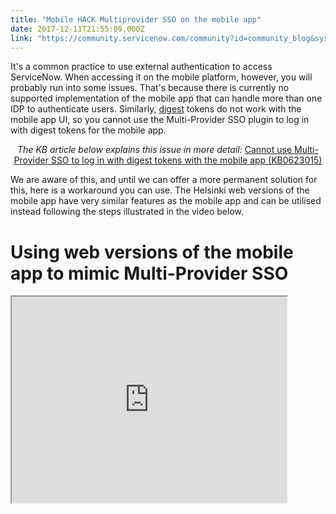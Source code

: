 ```yaml
---
title: "Mobile HACK Multiprovider SSO on the mobile app"
date: 2017-12-11T21:55:09.000Z
link: "https://community.servicenow.com/community?id=community_blog&sys_id=7d9d2e69dbd0dbc01dcaf3231f961904"
---
```

<p>It's a common practice to use external authentication to access ServiceNow. When accessing it on the mobile platform, however, you will probably run into some issues. That's because there is currently no supported implementation of the mobile app that can handle more than one IDP to authenticate users. Similarly, <a title="ocs.servicenow.com/bundle/jakarta-servicenow-platform/page/integrate/single-sign-on/task/t_DigestTokenSteps.html" href="https://docs.servicenow.com/bundle/jakarta-servicenow-platform/page/integrate/single-sign-on/task/t_DigestTokenSteps.html">digest</a> tokens do not work with the mobile app UI, so you cannot use the Multi-Provider SSO plugin to log in with digest tokens for the mobile app.</p><p></p><p style="text-align: center;"><em>The KB article below explains this issue in more detail: </em><a href="https://hi.service-now.com/kb_view.do?sysparm_article=KB0623015" title="https://hi.service-now.com/kb_view.do?sysparm_article=KB0623015">Cannot use Multi-Provider SSO to log in with digest tokens with the mobile app (KB0623015)</a></p><p></p><p>We are aware of this, and until we can offer a more permanent solution for this, here is a workaround you can use. The Helsinki web versions of the mobile app have very similar features as the mobile app and can be utilised instead following the steps illustrated in the video below.</p><p></p><h1>Using web versions of the mobile app to mimic Multi-Provider SSO</h1><p></p><p><iframe src="https://youtube.com/embed/z6KmesySrbA" width="440" height="330"/></p><p></p><p></p><p></p><p>On your instance, ensure that the system property <span style="font-family: 'courier new', courier;"><strong>glide.ui.m.helsinki_mobile_enabled</strong></span> is set to the value <strong>true</strong>.</p><p></p><p>In the video, we see that I simply create a bookmark and display it as an icon on the mobile phones home screen. You can specify which IDP you want to use by opening up your mobile browser and utilising the following URI:</p><p></p><p><span style="font-family: 'courier new', courier;"><strong>&lt;yourInstanceName&gt;.service-now.com/login_with_sso.do?glide_sso_id=&lt;sys_id _of_ the _identity_provider&gt;</strong></span></p><p></p><p>Replacing the tags <span style="font-family: 'courier new', courier;"><strong>&lt;yourInstanceName&gt;</strong></span> with the name of your instance and <span style="font-family: 'courier new', courier;"><strong>&lt;sys_id _of_ the _identity_provider&gt;</strong></span> with the sys_id value of the sso_properties record that represents the IDP you wish to utilise for authentication.</p><p></p><p>Thereafter, your user can log in to the mobile web application using an alternative IDP from the default or even login with a digest token. See <a href="https://docs.servicenow.com/bundle/jakarta-servicenow-platform/page/administer/tablet-mobile-ui/concept/c_MobileWebUI.html" title="https://docs.servicenow.com/bundle/jakarta-servicenow-platform/page/administer/tablet-mobile-ui/concept/c_MobileWebUI.html">Mobile UI</a> for more information. Please rest assured that we here at ServiceNow are putting a lot of effort in improving our mobile user experience for our customers.</p>
